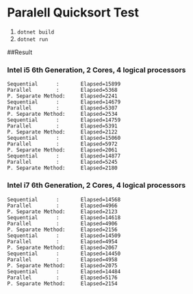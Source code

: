 # Paralell Quicksort Test

1. `dotnet build`
2. `dotnet run`

##Result
### Intel i5 6th Generation, 2 Cores, 4 logical processors
```
Sequential      :       Elapsed=15899
Parallel        :       Elapsed=5368
P. Separate Method:     Elapsed=2241
Sequential      :       Elapsed=14679
Parallel        :       Elapsed=5307
P. Separate Method:     Elapsed=2534
Sequential      :       Elapsed=14759
Parallel        :       Elapsed=5391
P. Separate Method:     Elapsed=2122
Sequential      :       Elapsed=15060
Parallel        :       Elapsed=5972
P. Separate Method:     Elapsed=2061
Sequential      :       Elapsed=14877
Parallel        :       Elapsed=5245
P. Separate Method:     Elapsed=2180
```

### Intel i7 6th Generation, 2 Cores, 4 logical processors
```
Sequential      :       Elapsed=14568
Parallel        :       Elapsed=4966
P. Separate Method:     Elapsed=2123
Sequential      :       Elapsed=14618
Parallel        :       Elapsed=4906
P. Separate Method:     Elapsed=2156
Sequential      :       Elapsed=14509
Parallel        :       Elapsed=4954
P. Separate Method:     Elapsed=2067
Sequential      :       Elapsed=14450
Parallel        :       Elapsed=4958
P. Separate Method:     Elapsed=2075
Sequential      :       Elapsed=14484
Parallel        :       Elapsed=5176
P. Separate Method:     Elapsed=2154
```
